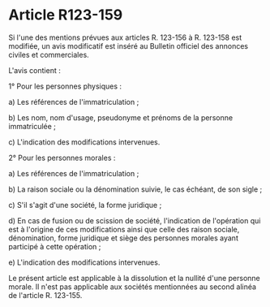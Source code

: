 # Article R123-159

Si l'une des mentions prévues aux articles R. 123-156 à R. 123-158 est modifiée, un avis modificatif est inséré au Bulletin officiel des annonces civiles et commerciales.

L'avis contient :

1° Pour les personnes physiques :

a) Les références de l'immatriculation ;

b) Les nom, nom d'usage, pseudonyme et prénoms de la personne immatriculée ;

c) L'indication des modifications intervenues.

2° Pour les personnes morales :

a) Les références de l'immatriculation ;

b) La raison sociale ou la dénomination suivie, le cas échéant, de son sigle ;

c) S'il s'agit d'une société, la forme juridique ;

d) En cas de fusion ou de scission de société, l'indication de l'opération qui est à l'origine de ces modifications ainsi que celle des raison sociale, dénomination, forme juridique et siège des personnes morales ayant participé à cette opération ;

e) L'indication des modifications intervenues.

Le présent article est applicable à la dissolution et la nullité d'une personne morale. Il n'est pas applicable aux sociétés mentionnées au second alinéa de l'article R. 123-155.
